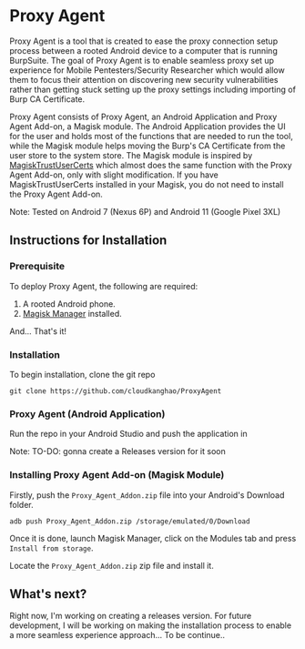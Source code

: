 # Proxy Agent

Proxy Agent is a tool that is created to ease the proxy connection setup process between a rooted Android device to a computer that is running BurpSuite. The goal of Proxy Agent is to enable seamless proxy set up experience for Mobile Pentesters/Security Researcher which would allow them to focus their attention on discovering new security vulnerabilities rather than getting stuck setting up the proxy settings including importing of Burp CA Certificate.

Proxy Agent consists of Proxy Agent, an Android Application and Proxy Agent Add-on, a Magisk module. The Android Application provides the UI for the user and holds most of the functions that are needed to run the tool, while the Magisk module helps moving the Burp's CA Certificate from the user store to the system store. The Magisk module is inspired by [MagiskTrustUserCerts](https://github.com/NVISOsecurity/MagiskTrustUserCerts) which almost does the same function with the Proxy Agent Add-on, only with slight modification. If you have MagiskTrustUserCerts installed in your Magisk, you do not need to install the Proxy Agent Add-on.

Note: Tested on Android 7 (Nexus 6P) and Android 11 (Google Pixel 3XL)

## Instructions for Installation

### Prerequisite

To deploy Proxy Agent, the following are required:
1. A rooted Android phone.
2. [Magisk Manager](https://github.com/topjohnwu/Magisk) installed.

And... That's it!

### Installation

To begin installation, clone the git repo

```
git clone https://github.com/cloudkanghao/ProxyAgent
```
### Proxy Agent (Android Application)

Run the repo in your Android Studio and push the application in


Note: TO-DO: gonna create a Releases version for it soon

### Installing Proxy Agent Add-on (Magisk Module)

Firstly, push the `Proxy_Agent_Addon.zip` file into your Android's Download folder.

```
adb push Proxy_Agent_Addon.zip /storage/emulated/0/Download
```

Once it is done, launch Magisk Manager, click on the Modules tab and press `Install from storage`.

Locate the `Proxy_Agent_Addon.zip` zip file and install it.

## What's next?

Right now, I'm working on creating a releases version. For future development, I will be working on making the installation process to enable a more seamless experience approach... To be continue..
